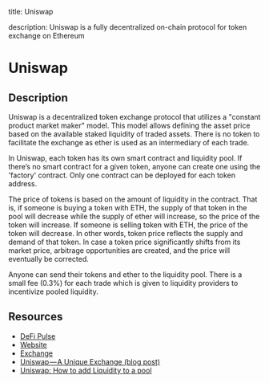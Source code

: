 title: Uniswap

description: Uniswap is a fully decentralized on-chain protocol for token exchange on Ethereum

# Uniswap

## Description

Uniswap is a decentralized token exchange protocol that utilizes a "constant product market maker" model. This model allows defining the asset price based on the available staked liquidity of traded assets. There is no token to facilitate the exchange as ether is used as an intermediary of each trade.

In Uniswap, each token has its own smart contract and liquidity pool. If there’s no smart contract for a given token, anyone can create one using the 'factory' contract. Only one contract can be deployed for each token address.

The price of tokens is based on the amount of liquidity in the contract. That is, if someone is buying a token with ETH, the supply of that token in the pool will decrease while the supply of ether will increase, so the price of the token will increase. If someone is selling token with ETH, the price of the token will decrease. In other words, token price reflects the supply and demand of that token. In case a token price significantly shifts from its market price, arbitrage opportunities are created, and the price will eventually be corrected.

Anyone can send their tokens and ether to the liquidity pool. There is a small fee \(0.3%\) for each trade which is given to liquidity providers to incentivize pooled liquidity.

## Resources

* [DeFi Pulse](https://defipulse.com/uniswap)
* [Website](https://uniswap.io/)
* [Exchange](https://uniswap.exchange/)
* [Uniswap — A Unique Exchange \(blog post\)](https://medium.com/@cyrus.younessi/uniswap-a-unique-exchange-f4ef44f807bf)
* [Uniswap: How to add Liquidity to a pool](https://settle.finance/blog/uniswap-adding-liquidity/)

